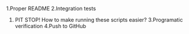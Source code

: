 1.Proper README
2.Integration tests
  1. PIT STOP! How to make running these scripts easier?
3.Programatic verification
4.Push to GitHub